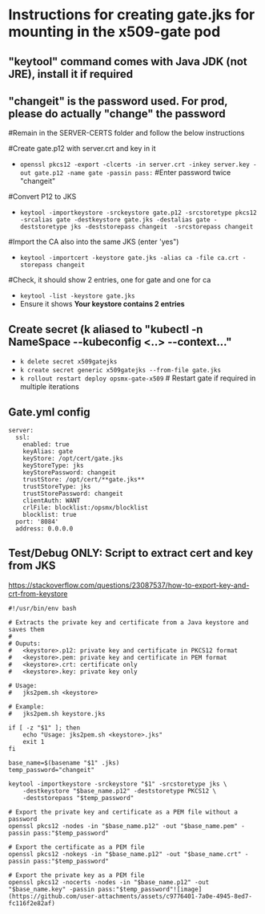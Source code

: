 # Instructions for creating gate.jks for mounting in the x509-gate pod
## "keytool" command comes with Java JDK (not JRE), install it if required
## "changeit" is the password used. For prod, please do actually "change" the password

#Remain in the SERVER-CERTS folder and follow the below instructions

#Create gate.p12 with server.crt and key in it
- ```openssl pkcs12 -export -clcerts -in server.crt -inkey server.key -out gate.p12 -name gate -passin pass:```  #Enter password twice "changeit"
  
#Convert P12 to JKS
- ```keytool -importkeystore -srckeystore gate.p12 -srcstoretype pkcs12 -srcalias gate -destkeystore gate.jks -destalias gate -deststoretype jks -deststorepass changeit  -srcstorepass changeit```

#Import the CA also into the same JKS (enter 'yes")
- ```keytool -importcert -keystore gate.jks -alias ca -file ca.crt -storepass changeit```
  
#Check, it should show 2 entries, one for gate and one for ca
- ```keytool -list -keystore gate.jks```
- Ensure it shows **Your keystore contains 2 entries**
  
## Create secret (k aliased to "kubectl -n NameSpace --kubeconfig <..> --context..."
- ```k delete secret x509gatejks```
- ```k create secret generic x509gatejks --from-file gate.jks```
- ```k rollout restart deploy opsmx-gate-x509``` # Restart gate if required in multiple iterations

## Gate.yml config
```
server:
  ssl:
    enabled: true
    keyAlias: gate
    keyStore: /opt/cert/gate.jks
    keyStoreType: jks
    keyStorePassword: changeit
    trustStore: /opt/cert/**gate.jks**
    trustStoreType: jks
    trustStorePassword: changeit
    clientAuth: WANT
    crlFile: blocklist:/opsmx/blocklist
    blocklist: true
  port: '8084'
  address: 0.0.0.0
```

## Test/Debug ONLY: Script to extract cert and key from JKS
https://stackoverflow.com/questions/23087537/how-to-export-key-and-crt-from-keystore
```
#!/usr/bin/env bash

# Extracts the private key and certificate from a Java keystore and saves them
#
# Ouputs:
#   <keystore>.p12: private key and certificate in PKCS12 format
#   <keystore>.pem: private key and certificate in PEM format
#   <keystore>.crt: certificate only
#   <keystore>.key: private key only

# Usage:
#   jks2pem.sh <keystore>

# Example:
#   jks2pem.sh keystore.jks

if [ -z "$1" ]; then
    echo "Usage: jks2pem.sh <keystore>.jks"
    exit 1
fi

base_name=$(basename "$1" .jks)
temp_password="changeit"

keytool -importkeystore -srckeystore "$1" -srcstoretype jks \
    -destkeystore "$base_name.p12" -deststoretype PKCS12 \
    -deststorepass "$temp_password"

# Export the private key and certificate as a PEM file without a password
openssl pkcs12 -nodes -in "$base_name.p12" -out "$base_name.pem" -passin pass:"$temp_password"

# Export the certificate as a PEM file
openssl pkcs12 -nokeys -in "$base_name.p12" -out "$base_name.crt" -passin pass:"$temp_password"

# Export the private key as a PEM file
openssl pkcs12 -nocerts -nodes -in "$base_name.p12" -out "$base_name.key" -passin pass:"$temp_password"![image](https://github.com/user-attachments/assets/c9776401-7a0e-4945-8ed7-fc116f2e82af)

```
